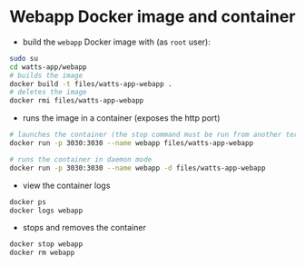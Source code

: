 # Webapp Docker image and container
* build the `webapp` Docker image with (as `root` user):
```bash
sudo su
cd watts-app/webapp
# builds the image
docker build -t files/watts-app-webapp .
# deletes the image
docker rmi files/watts-app-webapp
```

* runs the image in a container (exposes the http port)

```bash
# launches the container (the stop command must be run from another terminal)
docker run -p 3030:3030 --name webapp files/watts-app-webapp

# runs the container in daemon mode
docker run -p 3030:3030 --name webapp -d files/watts-app-webapp
```

* view the container logs
```bash
docker ps
docker logs webapp
```

* stops and removes the container
```bash
docker stop webapp
docker rm webapp
```
